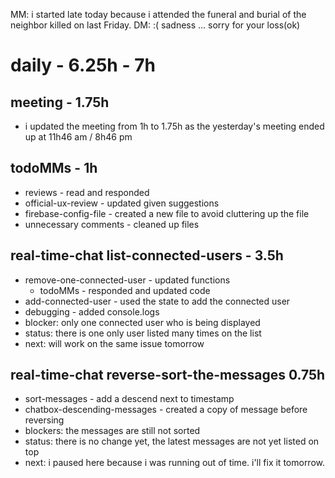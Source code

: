 MM: i started late today because i attended the funeral and burial of the neighbor killed on last Friday. DM: :( sadness ... sorry for your loss(ok)

# daily - 6.25h - 7h

## meeting - 1.75h
* i updated the meeting from 1h to 1.75h as the yesterday's meeting ended up at 11h46 am / 8h46 pm

## todoMMs - 1h
* reviews - read and responded
* official-ux-review - updated given suggestions
* firebase-config-file - created a new file to avoid cluttering up the file
* unnecessary comments - cleaned up files

## real-time-chat list-connected-users - 3.5h
* remove-one-connected-user - updated functions
  * todoMMs - responded and updated code
* add-connected-user - used the state to add the connected user
* debugging - added console.logs
* blocker: only one connected user who is being displayed
* status: there is one only user listed many times on the list
* next: will work on the same issue tomorrow

## real-time-chat reverse-sort-the-messages 0.75h
* sort-messages - add a descend next to timestamp
* chatbox-descending-messages - created a copy of message before reversing
* blockers: the messages are still not sorted
* status: there is no change yet, the latest messages are not yet listed on top
* next: i paused here because i was running out of time. i'll fix it tomorrow.
